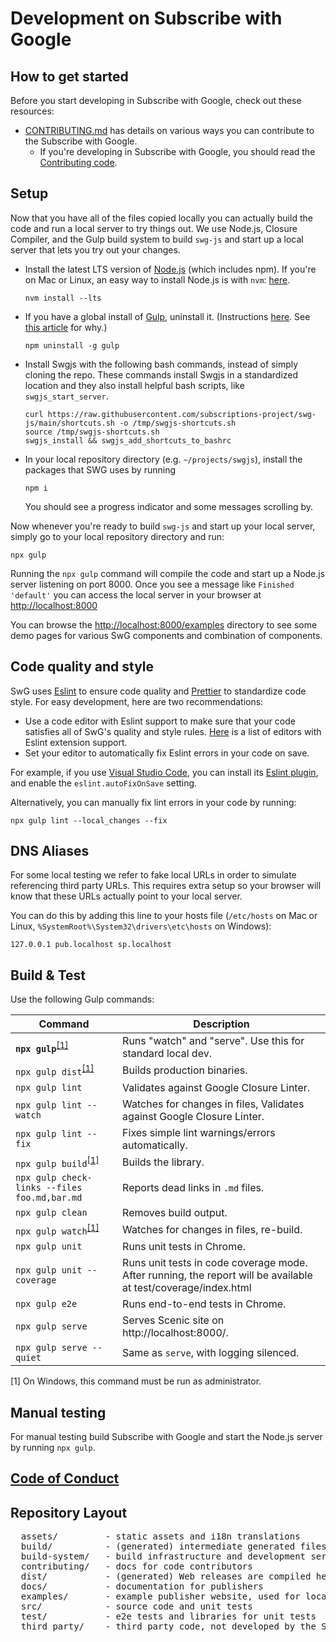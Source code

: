 <!---
Copyright 2018 The Subscribe with Google Authors. All Rights Reserved.

Licensed under the Apache License, Version 2.0 (the "License");
you may not use this file except in compliance with the License.
You may obtain a copy of the License at

      http://www.apache.org/licenses/LICENSE-2.0

Unless required by applicable law or agreed to in writing, software
distributed under the License is distributed on an "AS-IS" BASIS,
WITHOUT WARRANTIES OR CONDITIONS OF ANY KIND, either express or implied.
See the License for the specific language governing permissions and
limitations under the License.
-->

# Development on Subscribe with Google

## How to get started

Before you start developing in Subscribe with Google, check out these resources:

- [CONTRIBUTING.md](../CONTRIBUTING.md) has details on various ways you can contribute to the Subscribe with Google.
  - If you're developing in Subscribe with Google, you should read the [Contributing code](../CONTRIBUTING.md#contributing-code).

## Setup

Now that you have all of the files copied locally you can actually build the code and run a local server to try things out. We use Node.js, Closure Compiler, and the Gulp build system to build `swg-js` and start up a local server that lets you try out your changes.

- Install the latest LTS version of [Node.js](https://nodejs.org/) (which includes npm). If you're on Mac or Linux, an easy way to install Node.js is with `nvm`: [here](https://github.com/creationix/nvm).

  ```
  nvm install --lts
  ```

- If you have a global install of [Gulp](https://gulpjs.com/), uninstall it. (Instructions [here](https://github.com/gulpjs/gulp/blob/v3.9.1/docs/getting-started.md). See [this article](https://medium.com/gulpjs/gulp-sips-command-line-interface-e53411d4467) for why.)

  ```
  npm uninstall -g gulp
  ```

- Install Swgjs with the following bash commands, instead of simply cloning the repo. These commands install Swgjs in a standardized location and they also install helpful bash scripts, like `swgjs_start_server`.

  ```
  curl https://raw.githubusercontent.com/subscriptions-project/swg-js/main/shortcuts.sh -o /tmp/swgjs-shortcuts.sh
  source /tmp/swgjs-shortcuts.sh
  swgjs_install && swgjs_add_shortcuts_to_bashrc
  ```

- In your local repository directory (e.g. `~/projects/swgjs`), install the packages that SWG uses by running
  ```
  npm i
  ```
  You should see a progress indicator and some messages scrolling by.

Now whenever you're ready to build `swg-js` and start up your local server, simply go to your local repository directory and run:

```
npx gulp
```

Running the `npx gulp` command will compile the code and start up a Node.js server listening on port 8000. Once you see a message like `Finished 'default'` you can access the local server in your browser at [http://localhost:8000](http://localhost:8000)

You can browse the [http://localhost:8000/examples](http://localhost:8000/examples) directory to see some demo pages for various SwG components and combination of components.

## Code quality and style

SwG uses [Eslint](https://eslint.org/) to ensure code quality and [Prettier](https://prettier.io/) to standardize code style. For easy development, here are two recommendations:

- Use a code editor with Eslint support to make sure that your code satisfies all of SwG's quality and style rules. [Here](https://eslint.org/docs/user-guide/integrations#editors) is a list of editors with Eslint extension support.
- Set your editor to automatically fix Eslint errors in your code on save.

For example, if you use [Visual Studio Code](https://code.visualstudio.com/), you can install its [Eslint plugin](https://marketplace.visualstudio.com/items?itemName=dbaeumer.vscode-eslint), and enable the `eslint.autoFixOnSave` setting.

Alternatively, you can manually fix lint errors in your code by running:

```
npx gulp lint --local_changes --fix
```

## DNS Aliases

For some local testing we refer to fake local URLs in order to simulate referencing third party URLs. This requires extra setup so your browser will know that these URLs actually point to your local server.

You can do this by adding this line to your hosts file (`/etc/hosts` on Mac or Linux, `%SystemRoot%\System32\drivers\etc\hosts` on Windows):

```
127.0.0.1 pub.localhost sp.localhost
```

## Build & Test

Use the following Gulp commands:

| Command                                       | Description                                                                                                    |
| --------------------------------------------- | -------------------------------------------------------------------------------------------------------------- |
| **`npx gulp`**<sup>[[1]](#footnote-1)</sup>   | Runs "watch" and "serve". Use this for standard local dev.                                                     |
| `npx gulp dist`<sup>[[1]](#footnote-1)</sup>  | Builds production binaries.                                                                                    |
| `npx gulp lint`                               | Validates against Google Closure Linter.                                                                       |
| `npx gulp lint --watch`                       | Watches for changes in files, Validates against Google Closure Linter.                                         |
| `npx gulp lint --fix`                         | Fixes simple lint warnings/errors automatically.                                                               |
| `npx gulp build`<sup>[[1]](#footnote-1)</sup> | Builds the library.                                                                                            |
| `npx gulp check-links --files foo.md,bar.md`  | Reports dead links in `.md` files.                                                                             |
| `npx gulp clean`                              | Removes build output.                                                                                          |
| `npx gulp watch`<sup>[[1]](#footnote-1)</sup> | Watches for changes in files, re-build.                                                                        |
| `npx gulp unit`                               | Runs unit tests in Chrome.                                                                                     |
| `npx gulp unit --coverage`                    | Runs unit tests in code coverage mode. After running, the report will be available at test/coverage/index.html |
| `npx gulp e2e`                                | Runs end-to-end tests in Chrome.                                                                               |
| `npx gulp serve`                              | Serves Scenic site on http://localhost:8000/.                                                                  |
| `npx gulp serve --quiet`                      | Same as `serve`, with logging silenced.                                                                        |

<a id="footnote-1">[1]</a> On Windows, this command must be run as administrator.

## Manual testing

For manual testing build Subscribe with Google and start the Node.js server by running `npx gulp`.

## [Code of Conduct](../CODE_OF_CONDUCT.md)

## Repository Layout

<pre>
  assets/         - static assets and i18n translations
  build/          - (generated) intermediate generated files
  build-system/   - build infrastructure and development server
  contributing/   - docs for code contributors
  dist/           - (generated) Web releases are compiled here, then deployed to a CDN
  docs/           - documentation for publishers
  examples/       - example publisher website, used for local development
  src/            - source code and unit tests
  test/           - e2e tests and libraries for unit tests
  third_party/    - third party code, not developed by the Swgjs team
</pre>
